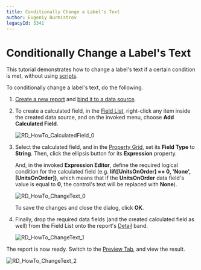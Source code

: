 ```yaml
---
title: Conditionally Change a Label's Text
author: Eugeniy Burmistrov
legacyId: 5341
---
```

# Conditionally Change a Label's Text
This tutorial demonstrates how to change a label's text if a certain condition is met, without using [scripts](../miscellaneous/handle-events-via-scripts.md).

To conditionally change a label's text, do the following.
1. [Create a new report](../basic-operations/create-a-new-report.md) and [bind it to a data source](../binding-a-report-to-data.md).
2. To create a calculated field, in the [Field List](../../report-designer-reference/report-designer-ui/field-list.md), right-click any item inside the created data source, and on the invoked menu, choose **Add Calculated Field**.
	
	![RD_HowTo_CalculatedField_0](../../../../../images/img8465.png)
3. Select the calculated field, and in the [Property Grid](../../report-designer-reference/report-designer-ui/property-grid.md), set its **Field Type** to **String**. Then, click the ellipsis button for its **Expression** property.
	
	And, in the invoked **Expression Editor**, define the required logical condition for the calculated field (e.g. **Iif([UnitsOnOrder] == 0, 'None', [UnitsOnOrder])**, which means that if the **UnitsOnOrder** data field's value is equal to **0**, the control's text will be replaced with **None**).
	
	![RD_HowTo_ChangeText_0](../../../../../images/img8880.png)
	
	To save the changes and close the dialog, click **OK**.
4. Finally, drop the required data fields (and the created calculated field as well) from the Field List onto the report's [Detail](../../report-designer-reference/report-bands/detail-band.md) band.
	
	![RD_HowTo_ChangeText_1](../../../../../images/img8881.png)

The report is now ready. Switch to the [Preview Tab](../../report-designer-reference/report-designer-ui/preview-tab.md), and view the result.

![RD_HowTo_ChangeText_2](../../../../../images/img8882.png)
